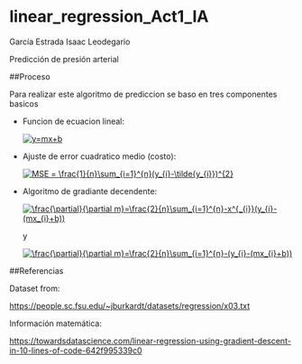 # linear_regression_Act1_IA
García Estrada Isaac Leodegario

Predicción de presión arterial

##Proceso

Para realizar este algoritmo de prediccion se baso en tres componentes basicos
- Funcion de ecuacion lineal:

    <a href="https://www.codecogs.com/eqnedit.php?latex=y=mx&plus;b" target="_blank"><img src="https://latex.codecogs.com/gif.latex?y=mx&plus;b" title="y=mx+b" /></a>
- Ajuste de error cuadratico medio (costo):

     <a href="https://www.codecogs.com/eqnedit.php?latex=MSE&space;=&space;\frac{1}{n}\sum_{i=1}^{n}(y_{i}-\tilde{y_{i}})^{2}" target="_blank"><img src="https://latex.codecogs.com/gif.latex?MSE&space;=&space;\frac{1}{n}\sum_{i=1}^{n}(y_{i}-\tilde{y_{i}})^{2}" title="MSE = \frac{1}{n}\sum_{i=1}^{n}(y_{i}-\tilde{y_{i}})^{2}" /></a>

- Algoritmo de gradiante decendente:

    <a href="https://www.codecogs.com/eqnedit.php?latex=\frac{\partial}{\partial&space;m}=\frac{2}{n}\sum_{i=1}^{n}-x^{_{i}}(y_{i}-(mx_{i}&plus;b))" target="_blank"><img src="https://latex.codecogs.com/gif.latex?\frac{\partial}{\partial&space;m}=\frac{2}{n}\sum_{i=1}^{n}-x^{_{i}}(y_{i}-(mx_{i}&plus;b))" title="\frac{\partial}{\partial m}=\frac{2}{n}\sum_{i=1}^{n}-x^{_{i}}(y_{i}-(mx_{i}+b))" /></a>

    y
    
    <a href="https://www.codecogs.com/eqnedit.php?latex=\frac{\partial}{\partial&space;m}=\frac{2}{n}\sum_{i=1}^{n}-(y_{i}-(mx_{i}&plus;b))" target="_blank"><img src="https://latex.codecogs.com/gif.latex?\frac{\partial}{\partial&space;m}=\frac{2}{n}\sum_{i=1}^{n}-(y_{i}-(mx_{i}&plus;b))" title="\frac{\partial}{\partial m}=\frac{2}{n}\sum_{i=1}^{n}-(y_{i}-(mx_{i}+b))" /></a>


##Referencias

Dataset from:

https://people.sc.fsu.edu/~jburkardt/datasets/regression/x03.txt

Información matemática:

https://towardsdatascience.com/linear-regression-using-gradient-descent-in-10-lines-of-code-642f995339c0
